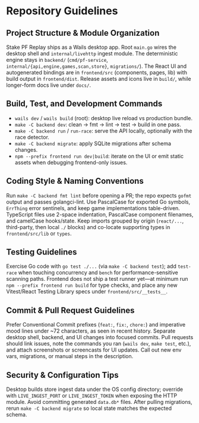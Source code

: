 # Repository Guidelines

## Project Structure & Module Organization
Stake PF Replay ships as a Wails desktop app. Root `main.go` wires the desktop shell and `internal/livehttp` ingest module. The deterministic engine stays in `backend/` (`cmd/pf-service`, `internal/{api,engine,games,scan,store}`, `migrations/`). The React UI and autogenerated bindings are in `frontend/src` (components, pages, lib) with build output in `frontend/dist`. Release assets and icons live in `build/`, while longer-form docs live under `docs/`.

## Build, Test, and Development Commands
- `wails dev` / `wails build` (root): desktop live reload vs production bundle.
- `make -C backend dev`: clean → fmt → lint → test → build in one pass.
- `make -C backend run` / `run-race`: serve the API locally, optionally with the race detector.
- `make -C backend migrate`: apply SQLite migrations after schema changes.
- `npm --prefix frontend run dev|build`: iterate on the UI or emit static assets when debugging frontend-only issues.

## Coding Style & Naming Conventions
Run `make -C backend fmt lint` before opening a PR; the repo expects `gofmt` output and passes golangci-lint. Use PascalCase for exported Go symbols, `ErrThing` error sentinels, and keep game implementations table-driven. TypeScript files use 2-space indentation, PascalCase component filenames, and camelCase hooks/state. Keep imports grouped by origin (`react/...`, third-party, then local `./` blocks) and co-locate supporting types in `frontend/src/lib` or `types`.

## Testing Guidelines
Exercise Go code with `go test ./...` (via `make -C backend test`); add `test-race` when touching concurrency and `bench` for performance-sensitive scanning paths. Frontend does not ship a test runner yet—at minimum run `npm --prefix frontend run build` for type checks, and place any new Vitest/React Testing Library specs under `frontend/src/__tests__`.

## Commit & Pull Request Guidelines
Prefer Conventional Commit prefixes (`feat:`, `fix:`, `chore:`) and imperative mood lines under ~72 characters, as seen in recent history. Separate desktop shell, backend, and UI changes into focused commits. Pull requests should link issues, note the commands you ran (`wails dev`, `make test`, etc.), and attach screenshots or screencasts for UI updates. Call out new env vars, migrations, or manual steps in the description.

## Security & Configuration Tips
Desktop builds store ingest data under the OS config directory; override with `LIVE_INGEST_PORT` or `LIVE_INGEST_TOKEN` when exposing the HTTP module. Avoid committing generated `data.db*` files. After pulling migrations, rerun `make -C backend migrate` so local state matches the expected schema.
